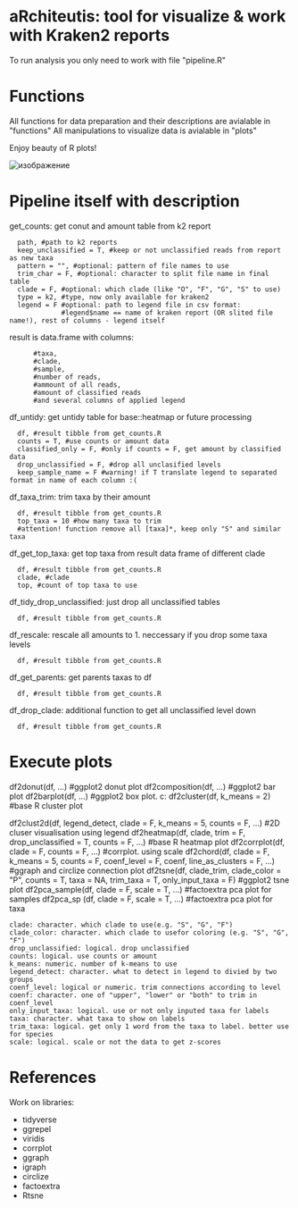 # aRchiteutis: tool for visualize &amp; work with Kraken2 reports

To run analysis you only need to work with file "pipeline.R"

# Functions

All functions for data preparation and their descriptions are avialable in "functions"
All manipulations to visualize data is avialable in "plots"

Enjoy beauty of R plots!

![изображение](https://github.com/dsmutin/aRchiteutis/assets/98605724/6502f374-a271-470c-af4e-30b8ff531ba3)


# Pipeline itself with description

get_counts: get conut and amount table from k2 report

      path, #path to k2 reports
      keep_unclassified = T, #keep or not unclassified reads from report as new taxa
      pattern = "", #optional: pattern of file names to use
      trim_char = F, #optional: character to split file name in final table
      clade = F, #optional: which clade (like "O", "F", "G", "S" to use)
      type = k2, #type, now only available for kraken2
      legend = F #optional: path to legend file in csv format: 
                 #legend$name == name of kraken report (OR slited file name!), rest of columns - legend itself
  
  result is data.frame with columns: 
  
          #taxa, 
          #clade, 
          #sample, 
          #number of reads, 
          #ammount of all reads, 
          #amount of classified reads 
          #and several columns of applied legend


df_untidy: get untidy table for base::heatmap or future processing

      df, #result tibble from get_counts.R
      counts = T, #use counts or amount data
      classified_only = F, #only if counts = F, get amount by classified data
      drop_unclassified = F, #drop all unclasified levels
      keep_sample_name = F #warning! if T translate legend to separated format in name of each column :(


df_taxa_trim: trim taxa by their amount

      df, #result tibble from get_counts.R
      top_taxa = 10 #how many taxa to trim
      #attention! function remove all [taxa]*, keep only "S" and similar taxa


df_get_top_taxa: get top taxa from result data frame of different clade

      df, #result tibble from get_counts.R
      clade, #clade
      top, #count of top taxa to use


df_tidy_drop_unclassified: just drop all unclassified tables

      df, #result tibble from get_counts.R
      

df_rescale: rescale all amounts to 1. neccessary if you drop some taxa levels

      df, #result tibble from get_counts.R


df_get_parents: get parents taxas to df

      df, #result tibble from get_counts.R

      
df_drop_clade: additional function to get all unclassified level down

      df, #result tibble from get_counts.R


# Execute plots
df2donut(df, ...)           #ggplot2 donut plot
df2composition(df, ...)     #ggplot2 bar plot
df2barplot(df, ...)         #ggplot2 box plot. c:
df2cluster(df, k_means = 2) #base R cluster plot

df2clust2d(df, legend_detect, clade = F, k_means = 5, counts = F, ...)  #2D cluser visualisation using legend
df2heatmap(df, clade, trim = F, drop_unclassified = T, counts = F, ...) #base R heatmap plot
df2corrplot(df, clade = F, counts = F, ...)                             #corrplot. using scale
df2chord(df, clade = F, k_means = 5, counts = F,
         coenf_level = F, coenf, line_as_clusters = F, ...)             #ggraph and circlize connection plot
df2tsne(df, clade_trim, clade_color = "P", counts = T,
           taxa = NA, trim_taxa = T, only_input_taxa = F)               #ggplot2 tsne plot
df2pca_sample(df, clade = F, scale = T, ...)                            #factoextra pca plot for samples
df2pca_sp    (df, clade = F, scale = T, ...)                            #factoextra pca plot for taxa
         

    clade: character. which clade to use(e.g. "S", "G", "F")
    clade_color: character. which clade to usefor coloring (e.g. "S", "G", "F")
    drop_unclassified: logical. drop unclassified
    counts: logical. use counts or amount
    k_means: numeric. number of k-means to use
    legend_detect: character. what to detect in legend to divied by two groups
    coenf_level: logical or numeric. trim connections according to level
    coenf: character. one of "upper", "lower" or "both" to trim in coenf_level
    only_input_taxa: logical. use or not only inputed taxa for labels
    taxa: character. what taxa to show on labels
    trim_taxa: logical. get only 1 word from the taxa to label. better use for species
    scale: logical. scale or not the data to get z-scores
    

# References

Work on libraries: 
  - tidyverse
  - ggrepel
  - viridis
  - corrplot
  - ggraph
  - igraph
  - circlize
  - factoextra
  - Rtsne
